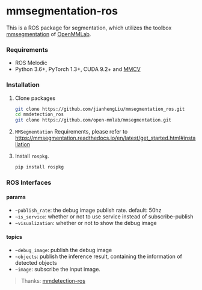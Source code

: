 

<!--
 * @Author: Jianheng Liu
 * @Date: 2021-10-23 22:34:33
 * @LastEditors: Jianheng Liu
 * @LastEditTime: 2021-10-24 15:08:11
 * @Description: Description
-->
# mmsegmentation-ros
This is a ROS package for segmentation, which utilizes the toolbox [mmsegmentation](https://github.com/open-mmlab/mmsegmentation) of [OpenMMLab](https://openmmlab.com/).

### Requirements

- ROS Melodic
- Python 3.6+, PyTorch 1.3+, CUDA 9.2+ and [MMCV](https://mmcv.readthedocs.io/en/latest/#installation)

### Installation

1. Clone packages

   ```bash
   git clone https://github.com/jianhengLiu/mmsegmentation_ros.git 
   cd mmdetection_ros
   git clone https://github.com/open-mmlab/mmsegmentation.git
   ```

   

2. `MMSegmentation` Requirements, please refer to https://mmsegmentation.readthedocs.io/en/latest/get_started.html#installation

3. Install `rospkg`.

   ```bash
   pip install rospkg
   ```


### ROS Interfaces

#### params

- `~publish_rate`: the debug image publish rate. default: 50hz
- `~is_service`: whether or not to use service instead of subscribe-publish
- `~visualization`: whether or not to show the debug image

#### topics

- `~debug_image`: publish the debug image
- `~objects`: publish the inference result, containing the information of detected objects
- `~image`: subscribe the input image. 

> Thanks: [mmdetection-ros](https://github.com/jcuic5/mmdetection-ros)